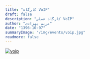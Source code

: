 ```yaml
---
title: "کارگاه VoIP"
draft: false
description: "کارگاه عملی VoIP"
author: "مریم بهزادی"
date: "1396-10-07"
summaryImage: "/img/events/voip.jpg"
readmore: false
---
```


[![voip](../../img/events/voip.jpg)](../../img/events/voip.jpg)

